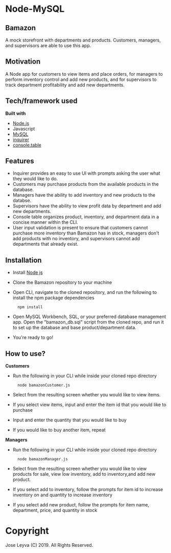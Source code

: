 # Node-MySQL



## Bamazon
A mock storefront with departments and products. Customers, managers, and supervisors are able to use this app.

## Motivation
A Node app for customers to view items and place orders, for managers to perform inventory control and add new products, and for supervisors to track department profitability and add new departments. 
 

## Tech/framework used
<b>Built with</b>
- [Node.js](https://nodejs.org/en/)
- Javascript
- [MySQL](https://www.mysql.com/)
- [inquirer](https://www.npmjs.com/package/inquirer)
- [console.table](https://www.npmjs.com/package/console.table)

## Features
- Inquirer provides an easy to use UI with prompts asking the user what they would like to do. 
- Customers may purchase products from the available products in the database. 
- Managers have the ability to add inventory and new products to the databse. 
- Supervisors have the ability to view profit data by department and add new departments. 
- Console table organizes product, inventory, and department data in a concise manner within the CLI. 
- User input validation is present to ensure that customers cannot purchase more inventory than Bamazon has in stock, managers don't add products with no inventory, and supervisors cannot add departments that already exist.

## Installation
- Install [Node js](https://nodejs.org/en/)
- Clone the Bamazon repository to your machine
- Open CLI, navigate to the cloned repository, and run the following to install the npm package dependencies 

		npm install

- Open MySQL Workbench, SQL, or your preferred database management app. Open the "bamazon_db.sql" script from the cloned repo, and run it to set up the database and base product/department data.


- You're ready to go!

## How to use?

**Customers**
- Run the following in your CLI while inside your cloned repo directory

		node bamazonCustomer.js

- Select from the resulting screen whether you would like to view items.
- If you select view items, input and enter the item id that you would like to purchase
- Input and enter the quantity that you would like to buy
- If you would like to buy another item, repeat


**Managers**
- Run the following in your CLI while inside your cloned repo directory

		node bamazonManager.js

- Select from the resulting screen whether you would like to view products for sale, view low inventory, add to inventory,and add new product.
- If you select add to inventory, follow the prompts for item id to increase inventory on and quantity to increase inventory
- If you select add new product, follow the prompts for item name, department, price, and quantity in stock

# Copyright
Jose Leyva (C) 2019. All Rights Reserved.